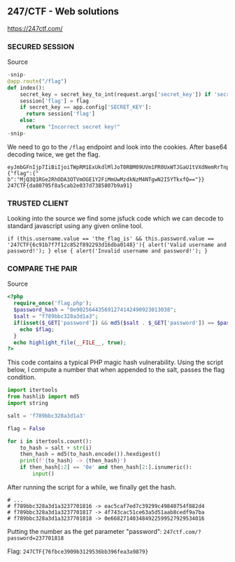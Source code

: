 ## 247/CTF - Web solutions
https://247ctf.com/

### SECURED SESSION

Source

```python
-snip-
@app.route("/flag")
def index():
    secret_key = secret_key_to_int(request.args['secret_key']) if 'secret_key' in request.args else None
    session['flag'] = flag
    if secret_key == app.config['SECRET_KEY']:
      return session['flag']
    else:
      return "Incorrect secret key!"
-snip-
```

We need to go to the `/flag` endpoint and look into the cookies.
After base64 decoding twice, we get the flag.

```
eyJmbGFnIjp7IiBiIjoiTWpRM1ExUkdlMlJoT0RBM09UVm1PR0UxWTJGaU1tVXdNemRrTnpNNE5UZ3dOMkk1WVRreGZRPT0ifX0
{"flag":{" b":"MjQ3Q1RGe2RhODA3OTVmOGE1Y2FiMmUwMzdkNzM4NTgwN2I5YTkxfQ=="}}
247CTF{da80795f8a5cab2e037d7385807b9a91}
```

### TRUSTED CLIENT

Looking into the source we find some jsfuck code which we can decode to standard javascript using any given online tool.

```
if (this.username.value == 'the_flag_is' && this.password.value == '247CTF{6c91b7f7f12c852f892293d16dba0148}'){ alert('Valid username and password!'); } else { alert('Invalid username and password!'); }
```

### COMPARE THE PAIR

Source

```php
<?php
  require_once('flag.php');
  $password_hash = "0e902564435691274142490923013038";
  $salt = "f789bbc328a3d1a3";
  if(isset($_GET['password']) && md5($salt . $_GET['password']) == $password_hash){
    echo $flag;
  }
  echo highlight_file(__FILE__, true);
?>
```

This code contains a typical PHP magic hash vulnerability. Using the
script below, I compute a number that when appended to the salt, passes
the flag condition.

```python
import itertools
from hashlib import md5
import string

salt = 'f789bbc328a3d1a3'

flag = False

for i in itertools.count():
    to_hash = salt + str(i)
    then_hash = md5(to_hash.encode()).hexdigest()
    print(f'{to_hash} -> {then_hash}')
    if then_hash[:2] == '0e' and then_hash[2:].isnumeric():
        input()
```

After running the script for a while, we finally get the hash.

```
# ...
# f789bbc328a3d1a3237701816 -> eac5caf7ed7c39299c49840754f882d4
# f789bbc328a3d1a3237701817 -> 4f743cac51ce63a5d51aab8cedf9a7ba
# f789bbc328a3d1a3237701818 -> 0e668271403484922599527929534016
```

Putting the number as the get parameter "password":
`247ctf.com/?password=237701818`

Flag: `247CTF{76fbce3909b3129536bb396fea3a9879}`
